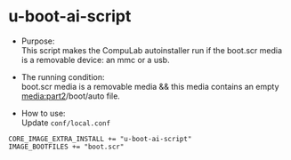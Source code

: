 # u-boot-ai-script

* Purpose:<br>This script makes the CompuLab autoinstaller run if the boot.scr media is a removable device: an mmc or a usb.

* The running condition:<br>boot.scr media is a removable media && this media contains an empty <media:part2>/boot/auto file.

* How to use:<br>Update `conf/local.conf`

```
CORE_IMAGE_EXTRA_INSTALL += "u-boot-ai-script"
IMAGE_BOOTFILES += "boot.scr"
```
